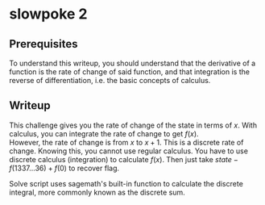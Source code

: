 # slowpoke 2
## Prerequisites
To understand this writeup, you should understand that the derivative of a function is the rate of change of said function, and that integration is the reverse of differentiation, i.e. the basic concepts of calculus.
## Writeup
This challenge gives you the rate of change of the state in terms of $x$. With calculus, you can integrate the rate of change to get $f(x)$.  
However, the rate of change is from $x$ to $x+1$. This is a discrete rate of change. Knowing this, you cannot use regular calculus. You have to use discrete calculus (integration) to calculate $f(x)$. Then just take $state-f(1337...36)+f(0)$ to recover flag.    

Solve script uses sagemath's built-in function to calculate the discrete integral, more commonly known as the discrete sum.